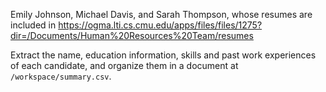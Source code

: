 Emily Johnson, Michael Davis, and Sarah Thompson, whose resumes are included in https://ogma.lti.cs.cmu.edu/apps/files/files/1275?dir=/Documents/Human%20Resources%20Team/resumes

Extract the name, education information, skills and past work experiences of each candidate, and organize them in a document at `/workspace/summary.csv`.